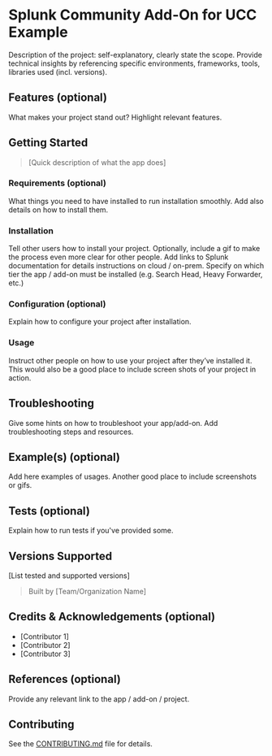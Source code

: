 # Splunk Community Add-On for UCC Example
Description of the project: self-explanatory, clearly state the scope.
Provide technical insights by referencing specific environments, frameworks, tools, libraries used (incl. versions).

## Features (optional)
What makes your project stand out? Highlight relevant features.

## Getting Started

> [Quick description of what the app does]

### Requirements (optional)
What things you need to have installed to run installation smoothly. Add also details on how to install them.

### Installation
Tell other users how to install your project. Optionally, include a gif to make the process even more clear for other people.
Add links to Splunk documentation for details instructions on cloud / on-prem. Specify on which tier the app / add-on must be installed (e.g. Search Head, Heavy Forwarder, etc.)

### Configuration (optional)
Explain how to configure your project after installation.

### Usage
Instruct other people on how to use your project after they’ve installed it. This would also be a good place to include screen shots of your project in action.

## Troubleshooting

Give some hints on how to troubleshoot your app/add-on.
Add troubleshooting steps and resources.

## Example(s) (optional)
Add here examples of usages. Another good place to include screenshots or gifs.

## Tests (optional)
Explain how to run tests if you've provided some.

## Versions Supported

[List tested and supported versions]

> Built by [Team/Organization Name]
## Credits & Acknowledgements (optional)

* [Contributor 1]
* [Contributor 2]
* [Contributor 3]

## References (optional)
Provide any relevant link to the app / add-on / project.

## Contributing
See the [CONTRIBUTING.md](https://github.com/splunk-platform-apps/.github/blob/main/.github/CONTRIBUTING.md) file for details.